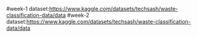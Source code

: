 #week-1
dataset:https://www.kaggle.com/datasets/techsash/waste-classification-data/data
#week-2
dataset:https://www.kaggle.com/datasets/techsash/waste-classification-data/data
